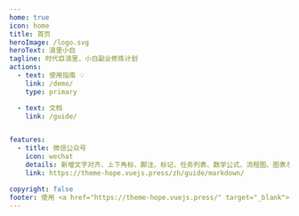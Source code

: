 ```yaml
---
home: true
icon: home
title: 首页
heroImage: /logo.svg
heroText: 浪里小白
tagline: 时代巨浪里，小白副业修炼计划
actions:
  - text: 使用指南 💡
    link: /demo/
    type: primary

  - text: 文档
    link: /guide/


features:
  - title: 微信公众号
    icon: wechat
    details: 新增文字对齐、上下角标、脚注、标记、任务列表、数学公式、流程图、图表与幻灯片支持
    link: https://theme-hope.vuejs.press/zh/guide/markdown/

copyright: false
footer: 使用 <a href="https://theme-hope.vuejs.press/" target="_blank">VuePress Theme Hope</a> 主题 |  版权所有 © <a href="https://beian.miit.gov.cn/" target="_blank">粤ICP备2023002177号</a>   |  本网站由  <a href="https://www.upyun.com/?utm_source=lianmeng&utm_medium=referral"><span style="display:inline-block;width:35px"><img style="width:100%;" src="/upyun.png"></span></a>  提供CDN加速
---
```


